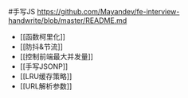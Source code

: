 #手写JS
https://github.com/Mayandev/fe-interview-handwrite/blob/master/README.md
- [[函数柯里化]]
- [[防抖&节流]]
- [[控制前端最大并发量]]
- [[手写JSONP]]
- [[LRU缓存策略]]
- [[URL解析参数]]